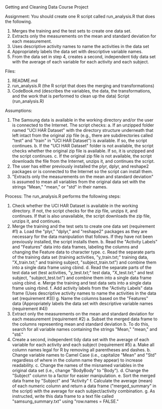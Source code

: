 
Getting and Cleaning Data Course Project

Assignment:
You should create one R script called run_analysis.R that does the following.

1.	Merges the training and the test sets to create one data set.
2.	Extracts only the measurements on the mean and standard deviation for each measurement.
3.	Uses descriptive activity names to name the activities in the data set
4.	Appropriately labels the data set with descriptive variable names.
5.	From the data set in step 4, creates a second, independent tidy data set with the average of each variable for each activity and each subject.

Files:
1.	README.md 
2.	run_analysis.R (the R script that does the merging and transformations)
3.	CodeBook.md (describes the variables, the data, the transformations, and the work that is performed to clean up the data)
Script (run_analysis.R)

Assumptions:
1.	The Samsung data is available in the working directory and/or the user is connected to the Internet. The script checks:
a.	If an unzipped folder named "UCI HAR Dataset" with the directory structure underneath that left intact from the original zip file (e.g., there are subdirectories called "test" and "train" in "UCI HAR Dataset") is available. If so, the script continues.
b.	If the "UCI HAR Dataset" folder is not available, the script checks whether the original zip file is available. If so, it is unzipped and the script continues.
c.	If the original zip file is not available, the script downloads the file from the Internet, unzips it, and continues the script.
2.	The user has either previously installed the plyr, dplyr, and reshape2 packages or is connected to the Internet so the script can install them.
3.	"Extracts only the measurements on the mean and standard deviation" is assumed to mean all variables from the original data set with the strings "Mean," "mean," or "std" in their names.

Process:
The run_analysis.R performs the following steps:
1.	Check whether the UCI HAR Dataset is available in the working directory. If not, the script checks for the zip file, unzips it, and continues. If that is also unavailable, the script downloads the zip file, unzips it, and continues.
2.	Merge the training and the test sets to create one data set (requirement #1)
  a.	Load the "plyr," "dplyr," and "reshape2" packages as they are necessary for the data manipulation that follows. If they have not been previously installed, the script installs them.
  b.	Read the "Activity Labels" and "Features" data into data frames, labeling the columns and changing the Feature data to character type.
  c.	Read the separate parts of the training data set (training activities, "y_train.txt;" training data, "X_train.txt;" and training subject, "subject_train.txt") and combine them into a single data frame using cbind.
  d.	Read the separate parts of the test data set (test activities, "y_test.txt;" test data, "X_test.txt;" and test subject, "subject_test.txt") and combine them into a single data frame using cbind.
  e.	Merge the training and test data sets into a single data frame using rbind.
  f.	Add activity labels from the "Activity Labels" data frame (Uses descriptive activity names to name the activities in the data set (requirement #3))
  g.	Name the columns based on the "Features" data (Appropriately labels the data set with descriptive variable names (requirement #4))
3.	Extract only the measurements on the mean and standard deviation for each measurement (requirement #2)
  a.	Subset the merged data frame to the columns representing mean and standard deviation
  b.	To do this, search for all variable names containing the strings "Mean," "mean," and "std."
4.	Create a second, independent tidy data set with the average of each variable for each activity and each subject (requirement #5)
  a.	Make all column names legal for R by removing all parentheses and dashes.
  b.	Change variable names to Camel Case (i.e., capitalize "Mean" and "Std" regardless of where in the column name they appear) to increase readability.
  c.	Change the names of the misnamed variables in the original data set (i.e., change "BodyBody" to "Body").
  d.	Change the "Subject" column to a factor for easier manipulation.
  e.	Sort the merged data frame by "Subject" and "Activity"
  f.	Calculate the average (mean) of each numeric column and return a data frame ("merged_summary" in the script) with the average for each subject/activity combination.
  g.	As instructed, write this data frame to a text file called "samsung_summary.txt" using "row.names = FALSE."

